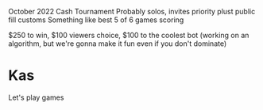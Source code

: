 October 2022 Cash Tournament
Probably solos, invites priority plust public fill customs
Something like best 5 of 6 games scoring

$250 to win, $100 viewers choice, $100 to the coolest bot
(working on an algorithm, but we're gonna make it fun even if you don't dominate)

# Kas
Let's play games
